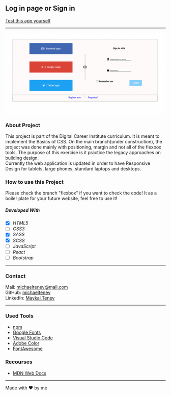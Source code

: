 ## Log in page or Sign in

[Test this app yourself](maykaltenev.github.io/log-in-page/)

---

![project](./images/flexbox.png)

### About Project

This project is part of the Digital Career Institute curriculum. It is meant to implement the Basics of CSS. On the main branch(under construction), the project was done mainly with positioning, margin and not all of the flexbox tools.
The purpose of this exercise is it practice the legacy approaches on building design.  
Currently the web application is updated in order to have Responsive Design for tablets, large phones, standard laptops and desktops.

### How to use this Project

Please check the branch "flexbox" if you want to check the code! It as a boiler plate for your future website, feel free to use it! </br>

##### Developed With

- [x] _HTML5_
- [ ] _CSS3_
- [x] _SASS_
- [x] _SCSS_
- [ ] _JavaScript_
- [ ] _React_
- [ ] _Bootstrap_

---

### Contact

Mail: <michaeltenev@mail.com><br>
GitHub: [michaeltenev](https://github.com/maykaltenev)<br>
LinkedIn: [Maykal Tenev](https://www.linkedin.com/in/maykal-tenev-a8729586/)

---

### Used Tools

- [npm](https://www.npmjs.com/)
- [Google Fonts](https://fonts.google.com/)
- [Visual Studio Code](https://code.visualstudio.com/)
- [Adobe Color](https://color.adobe.com/create/color-wheel)
- [FontAwesome](https://fontawesome.com/)

### Recourses

- [MDN Web Docs](https://developer.mozilla.org/de/)

---

Made with ❤️ by me
